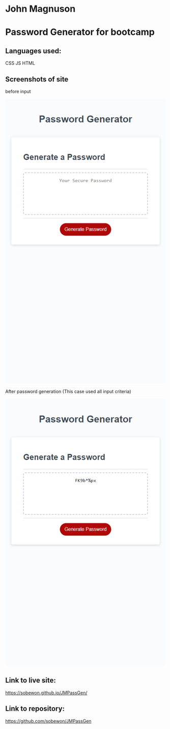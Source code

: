 # John Magnuson

# Password Generator for bootcamp

## Languages used:
CSS
JS
HTML

## Screenshots of site
before input 

![Full size website](./assets/images/before%20input.png)

After password generation (This case used all input criteria)

![Full size website](./assets/images/after%20input%20and%20password%20gen.png)

## Link to live site:
https://sobewon.github.io/JMPassGen/

## Link to repository:
https://github.com/sobewon/JMPassGen